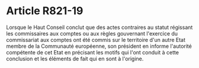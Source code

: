 # Article R821-19

Lorsque le Haut Conseil conclut que des actes contraires au statut régissant les commissaires aux comptes ou aux règles gouvernant l'exercice du commissariat aux comptes ont été commis sur le territoire d'un autre Etat membre de la Communauté européenne, son président en informe l'autorité compétente de cet Etat en précisant les motifs qui l'ont conduit à cette conclusion et les éléments de fait qui en sont à l'origine.
